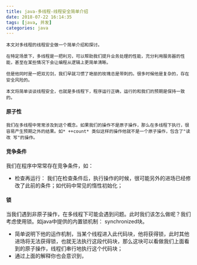 ```yaml
---
title: java-多线程-线程安全简单介绍
date: 2018-07-22 16:14:35
tags: [java, 并发]
categories: java
---
```

    本文对多线程的线程安全做一个简单介绍和探讨。

    在特定场景下，多线程是一把利刃，可以帮助我们提升业务处理的性能，充分利用服务器的性能，甚至在某些情况下会让编程从逻辑上更简单清晰。

    但是他同时是一把双刃剑，我们早就习惯了艳丽的玫瑰总是带刺的。很多时候他是复杂的，存在安全风险的。

    本文将简单谈谈线程安全，也就是多线程下，程序运行正确，运行的和我们的预期是保持一致的。

#### 原子性
    我们在多线程中常常涉及到这个概念。如果我们的操作不是原子操作，那么在多线程下执行，很容易产生预期之外的结果。如* ++count* 类似这样的操作他就不是一个原子操作，包含了"读 改 写"的操作。

#### 竞争条件
我们在程序中常常存在竞争条件，如：
- 检查再运行： 我们在检查条件后，执行操作的时候，很可能另外的进场已经修改了此前的条件；如代码中常见的惰性初始化；

#### 锁
当我们遇到非原子操作，在多线程下可能会遇到问题。此时我们该怎么做呢？我们考虑使用锁。如java中提供的内置锁机制： synchronized块。
- 简单说明下他的运作机制，当某个线程进入此代码块，他将获得锁，此时其他进场将无法获得锁，也就无法执行这段代码块，那么这块可以看做我们上面看到的原子操作，线程们串行地执行这个代码块；
- 通过上面的解释你也会意识到，
